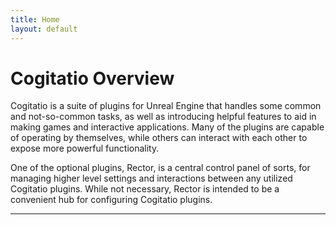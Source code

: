 ```yaml
---
title: Home
layout: default
---
```


<h1 class="fa-h1 home">Cogitatio Overview</h1>

Cogitatio is a suite of plugins for Unreal Engine that handles some common and not-so-common tasks, as well as
introducing helpful features to aid in making games and interactive applications. Many of the plugins are
capable of operating by themselves, while others can interact with each other to expose more powerful
functionality.

One of the optional plugins, Rector, is a central control panel of sorts, for managing higher level settings
and interactions between any utilized Cogitatio plugins. While not necessary, Rector is intended to be a convenient
hub for configuring Cogitatio plugins.

-----
